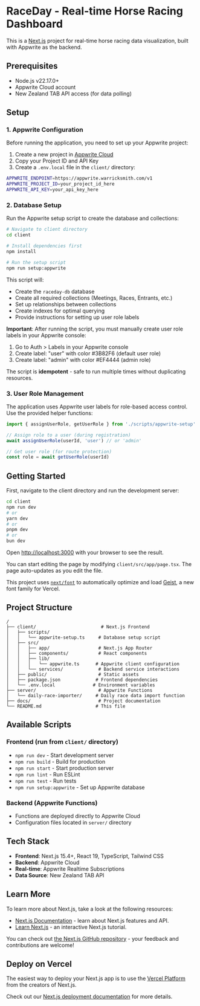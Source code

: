 # RaceDay - Real-time Horse Racing Dashboard

This is a [Next.js](https://nextjs.org) project for real-time horse racing data visualization, built with Appwrite as the backend.

## Prerequisites

- Node.js v22.17.0+
- Appwrite Cloud account
- New Zealand TAB API access (for data polling)

## Setup

### 1. Appwrite Configuration

Before running the application, you need to set up your Appwrite project:

1. Create a new project in [Appwrite Cloud](https://cloud.appwrite.io)
2. Copy your Project ID and API Key
3. Create a `.env.local` file in the `client/` directory:

```bash
APPWRITE_ENDPOINT=https://appwrite.warricksmith.com/v1
APPWRITE_PROJECT_ID=your_project_id_here
APPWRITE_API_KEY=your_api_key_here
```

### 2. Database Setup

Run the Appwrite setup script to create the database and collections:

```bash
# Navigate to client directory
cd client

# Install dependencies first
npm install

# Run the setup script
npm run setup:appwrite
```

This script will:

- Create the `raceday-db` database
- Create all required collections (Meetings, Races, Entrants, etc.)
- Set up relationships between collections
- Create indexes for optimal querying
- Provide instructions for setting up user role labels

**Important**: After running the script, you must manually create user role labels in your Appwrite console:

1. Go to Auth > Labels in your Appwrite console
2. Create label: "user" with color #3B82F6 (default user role)
3. Create label: "admin" with color #EF4444 (admin role)

The script is **idempotent** - safe to run multiple times without duplicating resources.

### 3. User Role Management

The application uses Appwrite user labels for role-based access control. Use the provided helper functions:

```typescript
import { assignUserRole, getUserRole } from './scripts/appwrite-setup'

// Assign role to a user (during registration)
await assignUserRole(userId, 'user') // or 'admin'

// Get user role (for route protection)
const role = await getUserRole(userId)
```

## Getting Started

First, navigate to the client directory and run the development server:

```bash
cd client
npm run dev
# or
yarn dev
# or
pnpm dev
# or
bun dev
```

Open [http://localhost:3000](http://localhost:3000) with your browser to see the result.

You can start editing the page by modifying `client/src/app/page.tsx`. The page auto-updates as you edit the file.

This project uses [`next/font`](https://nextjs.org/docs/app/building-your-application/optimizing/fonts) to automatically optimize and load [Geist](https://vercel.com/font), a new font family for Vercel.

## Project Structure

```
/
├── client/                        # Next.js Frontend
│   ├── scripts/
│   │   └── appwrite-setup.ts     # Database setup script
│   ├── src/
│   │   ├── app/                  # Next.js App Router
│   │   ├── components/           # React components
│   │   ├── lib/
│   │   │   └── appwrite.ts      # Appwrite client configuration
│   │   └── services/             # Backend service interactions
│   ├── public/                   # Static assets
│   ├── package.json             # Frontend dependencies
│   └── .env.local              # Environment variables
├── server/                       # Appwrite Functions
│   └── daily-race-importer/     # Daily race data import function
├── docs/                         # Project documentation
└── README.md                    # This file
```

## Available Scripts

### Frontend (run from `client/` directory)
- `npm run dev` - Start development server
- `npm run build` - Build for production
- `npm run start` - Start production server
- `npm run lint` - Run ESLint
- `npm run test` - Run tests
- `npm run setup:appwrite` - Set up Appwrite database

### Backend (Appwrite Functions)
- Functions are deployed directly to Appwrite Cloud
- Configuration files located in `server/` directory

## Tech Stack

- **Frontend**: Next.js 15.4+, React 19, TypeScript, Tailwind CSS
- **Backend**: Appwrite Cloud
- **Real-time**: Appwrite Realtime Subscriptions
- **Data Source**: New Zealand TAB API

## Learn More

To learn more about Next.js, take a look at the following resources:

- [Next.js Documentation](https://nextjs.org/docs) - learn about Next.js features and API.
- [Learn Next.js](https://nextjs.org/learn) - an interactive Next.js tutorial.

You can check out [the Next.js GitHub repository](https://github.com/vercel/next.js) - your feedback and contributions are welcome!

## Deploy on Vercel

The easiest way to deploy your Next.js app is to use the [Vercel Platform](https://vercel.com/new?utm_medium=default-template&filter=next.js&utm_source=create-next-app&utm_campaign=create-next-app-readme) from the creators of Next.js.

Check out our [Next.js deployment documentation](https://nextjs.org/docs/app/building-your-application/deploying) for more details.
